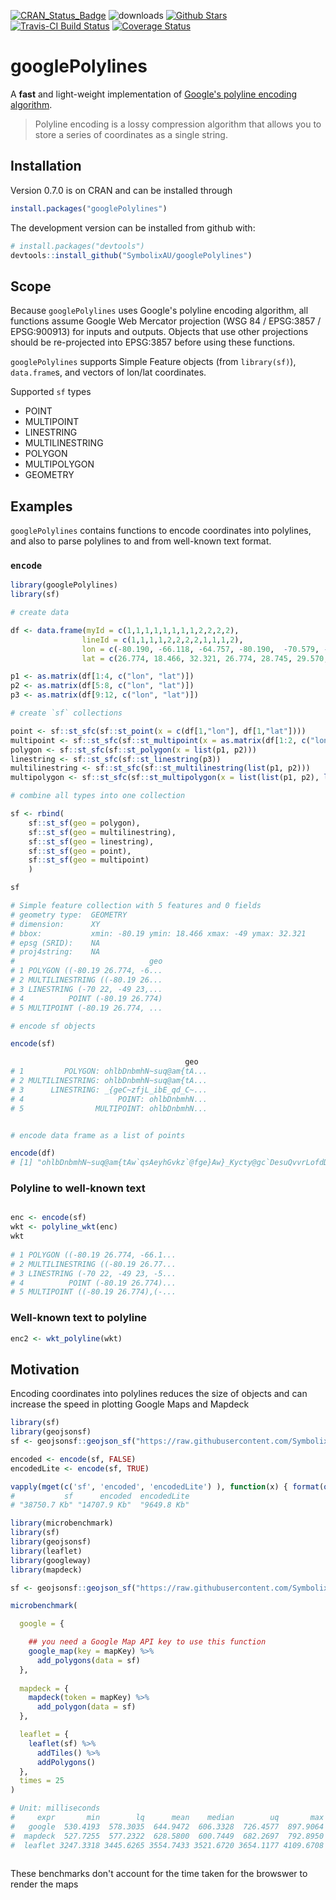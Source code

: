 
[![CRAN_Status_Badge](http://www.r-pkg.org/badges/version/googlePolylines)](https://CRAN.R-project.org/package=googlePolylines)
![downloads](http://cranlogs.r-pkg.org/badges/grand-total/googlePolylines)
[![Github Stars](https://img.shields.io/github/stars/SymbolixAU/googlePolylines.svg?style=social&label=Github)](https://github.com/SymbolixAU/googlePolylines)
[![Travis-CI Build Status](https://travis-ci.org/SymbolixAU/googlePolylines.svg?branch=master)](https://travis-ci.org/SymbolixAU/googlePolylines)
[![Coverage Status](https://img.shields.io/codecov/c/github/SymbolixAU/googlePolylines/master.svg)](https://codecov.io/github/SymbolixAU/googlePolylines?branch=master)


# googlePolylines

A **fast** and light-weight implementation of [Google's polyline encoding algorithm](https://developers.google.com/maps/documentation/utilities/polylinealgorithm). 


> Polyline encoding is a lossy compression algorithm that allows you to store a series of coordinates as a single string. 


## Installation

Version 0.7.0 is on CRAN and can be installed through

```r
install.packages("googlePolylines")
```

The development version can be installed from github with:

```r
# install.packages("devtools")
devtools::install_github("SymbolixAU/googlePolylines")
```

## Scope

Because `googlePolylines` uses Google's polyline encoding algorithm, all functions assume Google Web Mercator projection (WSG 84 / EPSG:3857 / EPSG:900913) for inputs and outputs. Objects that use other projections should be re-projected into EPSG:3857 before using these functions.

`googlePolylines` supports Simple Feature objects (from `library(sf)`), `data.frame`s, and vectors of lon/lat coordinates.

Supported `sf` types 

- POINT
- MULTIPOINT
- LINESTRING
- MULTILINESTRING
- POLYGON
- MULTIPOLYGON
- GEOMETRY

## Examples

`googlePolylines` contains functions to encode coordinates into polylines, and also to parse polylines to and from well-known text format.

### `encode`

```r
library(googlePolylines)
library(sf)

# create data

df <- data.frame(myId = c(1,1,1,1,1,1,1,1,2,2,2,2),
				lineId = c(1,1,1,1,2,2,2,2,1,1,1,2),
				lon = c(-80.190, -66.118, -64.757, -80.190,  -70.579, -67.514, -66.668, -70.579, -70, -49, -51, -70),
				lat = c(26.774, 18.466, 32.321, 26.774, 28.745, 29.570, 27.339, 28.745, 22, 23, 22, 22))

p1 <- as.matrix(df[1:4, c("lon", "lat")])
p2 <- as.matrix(df[5:8, c("lon", "lat")])
p3 <- as.matrix(df[9:12, c("lon", "lat")])

# create `sf` collections

point <- sf::st_sfc(sf::st_point(x = c(df[1,"lon"], df[1,"lat"])))
multipoint <- sf::st_sfc(sf::st_multipoint(x = as.matrix(df[1:2, c("lon", "lat")])))
polygon <- sf::st_sfc(sf::st_polygon(x = list(p1, p2)))
linestring <- sf::st_sfc(sf::st_linestring(p3))
multilinestring <- sf::st_sfc(sf::st_multilinestring(list(p1, p2)))
multipolygon <- sf::st_sfc(sf::st_multipolygon(x = list(list(p1, p2), list(p3))))

# combine all types into one collection

sf <- rbind(
	sf::st_sf(geo = polygon),
	sf::st_sf(geo = multilinestring),
	sf::st_sf(geo = linestring),
	sf::st_sf(geo = point),
	sf::st_sf(geo = multipoint)
	)

sf

# Simple feature collection with 5 features and 0 fields
# geometry type:  GEOMETRY
# dimension:      XY
# bbox:           xmin: -80.19 ymin: 18.466 xmax: -49 ymax: 32.321
# epsg (SRID):    NA
# proj4string:    NA
#                              geo
# 1 POLYGON ((-80.19 26.774, -6...
# 2 MULTILINESTRING ((-80.19 26...
# 3 LINESTRING (-70 22, -49 23,...
# 4          POINT (-80.19 26.774)
# 5 MULTIPOINT (-80.19 26.774, ...

# encode sf objects

encode(sf)

                                       geo
# 1         POLYGON: ohlbDnbmhN~suq@am{tA...
# 2 MULTILINESTRING: ohlbDnbmhN~suq@am{tA...
# 3      LINESTRING: _{geC~zfjL_ibE_qd_C~...
# 4                     POINT: ohlbDnbmhN...
# 5                MULTIPOINT: ohlbDnbmhN...


# encode data frame as a list of points

encode(df)
# [1] "ohlbDnbmhN~suq@am{tAw`qsAeyhGvkz`@fge}Aw}_Kycty@gc`DesuQvvrLofdDorqGtzzVfkdh@uapB_ibE_qd_C~hbE~reK?~|}rB"


```

### Polyline to well-known text

```r

enc <- encode(sf)
wkt <- polyline_wkt(enc)
wkt
                                                                                                                                       geo
# 1 POLYGON ((-80.19 26.774, -66.1...
# 2 MULTILINESTRING ((-80.19 26.77...
# 3 LINESTRING (-70 22, -49 23, -5...
# 4          POINT (-80.19 26.774)...
# 5 MULTIPOINT ((-80.19 26.774),(-...
```

### Well-known text to polyline

```r
enc2 <- wkt_polyline(wkt)
```


## Motivation

Encoding coordinates into polylines reduces the size of objects and can increase the speed in plotting Google Maps and Mapdeck


```r
library(sf)
library(geojsonsf)
sf <- geojsonsf::geojson_sf("https://raw.githubusercontent.com/SymbolixAU/data/master/geojson/SA1_2016_VIC.json")

encoded <- encode(sf, FALSE)
encodedLite <- encode(sf, TRUE)

vapply(mget(c('sf', 'encoded', 'encodedLite') ), function(x) { format(object.size(x), units = "Kb") }, '')
#           sf      encoded  encodedLite 
# "38750.7 Kb" "14707.9 Kb"  "9649.8 Kb"
```

```r
library(microbenchmark)
library(sf)
library(geojsonsf)
library(leaflet)
library(googleway)
library(mapdeck)

sf <- geojsonsf::geojson_sf("https://raw.githubusercontent.com/SymbolixAU/data/master/geojson/SA1_2016_VIC.json")

microbenchmark(

  google = {

    ## you need a Google Map API key to use this function
    google_map(key = mapKey) %>%
      add_polygons(data = sf)
  },
  
  mapdeck = {
    mapdeck(token = mapKey) %>%
      add_polygon(data = sf)
  },

  leaflet = {
    leaflet(sf) %>%
      addTiles() %>%
      addPolygons()
  },
  times = 25
)

# Unit: milliseconds
#     expr       min        lq      mean    median        uq       max neval
#   google  530.4193  578.3035  644.9472  606.3328  726.4577  897.9064    25
#  mapdeck  527.7255  577.2322  628.5800  600.7449  682.2697  792.8950    25
#  leaflet 3247.3318 3445.6265 3554.7433 3521.6720 3654.1177 4109.6708    25
 
```
These benchmarks don't account for the time taken for the browswer to render the maps

